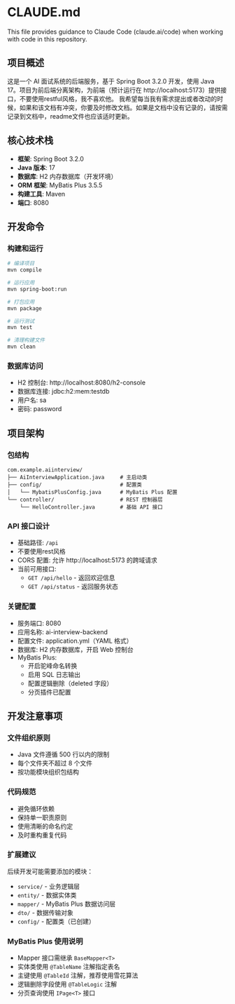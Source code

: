 # CLAUDE.md

This file provides guidance to Claude Code (claude.ai/code) when working with code in this repository.

## 项目概述

这是一个 AI 面试系统的后端服务，基于 Spring Boot 3.2.0 开发，使用 Java 17。项目为前后端分离架构，为前端（预计运行在 http://localhost:5173）提供接口，不要使用restful风格，我不喜欢他。
我希望每当我有需求提出或者改动的时候，如果和该文档有冲突，你要及时修改文档。如果是文档中没有记录的，请按需记录到文档中，readme文件也应该适时更新。

## 核心技术栈

- **框架**: Spring Boot 3.2.0
- **Java 版本**: 17
- **数据库**: H2 内存数据库（开发环境）
- **ORM 框架**: MyBatis Plus 3.5.5
- **构建工具**: Maven
- **端口**: 8080

## 开发命令

### 构建和运行
```bash
# 编译项目
mvn compile

# 运行应用
mvn spring-boot:run

# 打包应用
mvn package

# 运行测试
mvn test

# 清理构建文件
mvn clean
```

### 数据库访问
- H2 控制台: http://localhost:8080/h2-console
- 数据库连接: jdbc:h2:mem:testdb
- 用户名: sa
- 密码: password

## 项目架构

### 包结构
```
com.example.aiinterview/
├── AiInterviewApplication.java     # 主启动类
├── config/                         # 配置类
│   └── MybatisPlusConfig.java      # MyBatis Plus 配置
└── controller/                     # REST 控制器层
    └── HelloController.java        # 基础 API 接口
```

### API 接口设计
- 基础路径: `/api`
- 不要使用rest风格
- CORS 配置: 允许 http://localhost:5173 的跨域请求
- 当前可用接口:
  - `GET /api/hello` - 返回欢迎信息
  - `GET /api/status` - 返回服务状态

### 关键配置
- 服务端口: 8080
- 应用名称: ai-interview-backend
- 配置文件: application.yml（YAML 格式）
- 数据库: H2 内存数据库，开启 Web 控制台
- MyBatis Plus: 
  - 开启驼峰命名转换
  - 启用 SQL 日志输出
  - 配置逻辑删除（deleted 字段）
  - 分页插件已配置

## 开发注意事项

### 文件组织原则
- Java 文件遵循 500 行以内的限制
- 每个文件夹不超过 8 个文件
- 按功能模块组织包结构

### 代码规范
- 避免循环依赖
- 保持单一职责原则
- 使用清晰的命名约定
- 及时重构重复代码

### 扩展建议
后续开发可能需要添加的模块：
- `service/` - 业务逻辑层
- `entity/` - 数据实体类
- `mapper/` - MyBatis Plus 数据访问层
- `dto/` - 数据传输对象
- `config/` - 配置类（已创建）

### MyBatis Plus 使用说明
- Mapper 接口需继承 `BaseMapper<T>`
- 实体类使用 `@TableName` 注解指定表名
- 主键使用 `@TableId` 注解，推荐使用雪花算法
- 逻辑删除字段使用 `@TableLogic` 注解
- 分页查询使用 `IPage<T>` 接口
